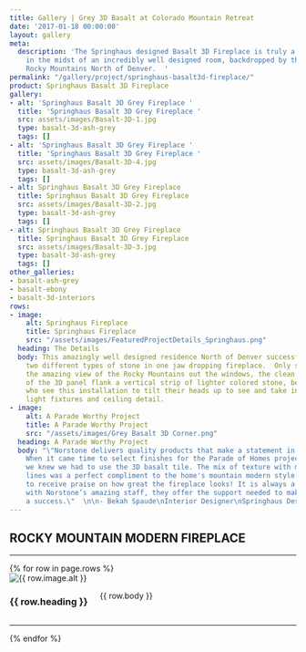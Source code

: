 ```yaml
---
title: Gallery | Grey 3D Basalt at Colorado Mountain Retreat
date: '2017-01-18 00:00:00'
layout: gallery
meta:
  description: 'The Springhaus designed Basalt 3D Fireplace is truly a show stopper
    in the midst of an incredibly well designed room, backdropped by the awe inspiring
    Rocky Mountains North of Denver.  '
permalink: "/gallery/project/springhaus-basalt3d-fireplace/"
product: Springhaus Basalt 3D Fireplace
gallery:
- alt: 'Springhaus Basalt 3D Grey Fireplace '
  title: 'Springhaus Basalt 3D Grey Fireplace '
  src: assets/images/Basalt-3D-1.jpg
  type: basalt-3d-ash-grey
  tags: []
- alt: 'Springhaus Basalt 3D Grey Fireplace '
  title: 'Springhaus Basalt 3D Grey Fireplace '
  src: assets/images/Basalt-3D-4.jpg
  type: basalt-3d-ash-grey
  tags: []
- alt: Springhaus Basalt 3D Grey Fireplace
  title: Springhaus Basalt 3D Grey Fireplace
  src: assets/images/Basalt-3D-2.jpg
  type: basalt-3d-ash-grey
  tags: []
- alt: Springhaus Basalt 3D Grey Fireplace
  title: Springhaus Basalt 3D Grey Fireplace
  src: assets/images/Basalt-3D-3.jpg
  type: basalt-3d-ash-grey
  tags: []
other_galleries:
- basalt-ash-grey
- basalt-ebony
- basalt-3d-interiors
rows:
- image:
    alt: Springhaus Fireplace
    title: Springhaus Fireplace
    src: "/assets/images/FeaturedProjectDetails_Springhaus.png"
  heading: The Details
  body: This amazingly well designed residence North of Denver successfully marries
    two different types of stone in one jaw dropping fireplace.  Only surpassed by
    the amazing view of the Rocky Mountains out the windows, the clean grey lines
    of the 3D panel flank a vertical strip of lighter colored stone, beckoning all
    who see this installation to tilt their heads up to see and take in the amazing
    light fixtures and ceiling detail.
- image:
    alt: A Parade Worthy Project
    title: A Parade Worthy Project
    src: "/assets/images/Grey Basalt 3D Corner.png"
  heading: A Parade Worthy Project
  body: "\"Norstone delivers quality products that make a statement in any application.
    When it came time to select finishes for the Parade of Homes project's fireplace,
    we knew we had to use the 3D basalt tile. The mix of texture with modern clean
    lines was a perfect compliment to the home's mountain modern style. We continue
    to receive praise on how great the fireplace looks! It is always a pleasure working
    with Norstone’s amazing staff, they offer the support needed to make every project
    a success.\"  \n\n- Bekah Spaude\nInterior Designer\nSpringhaus Designs, LLC\n"
---
```

<h2 class="standard standard-gallery text-center">ROCKY MOUNTAIN MODERN FIREPLACE</h2>
<hr />
{% for row in page.rows %}
<div class="row">
  <div class="large-5 columns {% cycle '', 'large-push-7' %}">
    <img class="orbit-image" src="{{ site.url }}/{{ row.image.src }}" title="{{ row.image.title }}" alt="{{ row.image.alt }}">
  </div>
  <div class="large-7 columns {% cycle '', 'large-pull-5' %}">
    <h3 class="large color-primary">{{ row.heading }}</h3>
    <p class="text-justify">{{ row.body }}</p>
  </div>
  <hr />
</div>
{% endfor %}
